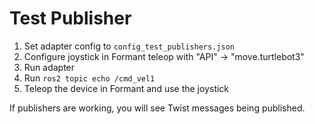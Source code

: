 # Test Publisher

1. Set adapter config to `config_test_publishers.json`
2. Configure joystick in Formant teleop with "API" -> "move.turtlebot3"
3. Run adapter
4. Run `ros2 topic echo /cmd_vel1`
5. Teleop the device in Formant and use the joystick

If publishers are working, you will see Twist messages being published.
